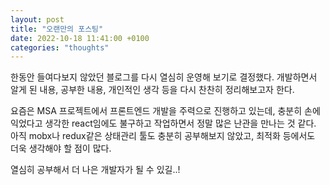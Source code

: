 ```yaml
---
layout: post
title: "오랜만의 포스팅"
date: 2022-10-18 11:41:00 +0100
categories: "thoughts"
---
```


한동안 들여다보지 않았던 블로그를 다시 열심히 운영해 보기로 결정했다.
개발하면서 알게 된 내용, 공부한 내용, 개인적인 생각 등을 다시 찬찬히 정리해보고자 한다.

요즘은 MSA 프로젝트에서 프론트엔드 개발을 주력으로 진행하고 있는데,
충분히 손에 익었다고 생각한 react임에도 불구하고 작업하면서 정말 많은 난관을 만나는 것 같다.
아직 mobx나 redux같은 상태관리 툴도 충분히 공부해보지 않았고,
최적화 등에서도 더욱 생각해야 할 점이 많다.

열심히 공부해서 더 나은 개발자가 될 수 있길..!
